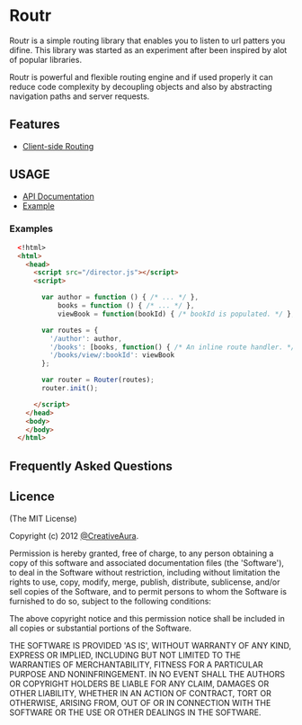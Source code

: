 # Routr #
Routr is a simple routing library that enables you to listen to url patters you difine. This library was started as an experiment after been inspired by alot of popular libraries.

Routr is  powerful and flexible routing engine and if used properly it can reduce code complexity by decoupling objects and also by abstracting navigation paths and server requests.

## Features ##
- [Client-side Routing](#features)

## USAGE ##

- [API Documentation](#api)
- [Example](#examples)


### Examples ####

```html
  <!html>
  <html>
    <head>
      <script src="/director.js"></script>
      <script>

        var author = function () { /* ... */ },
            books = function () { /* ... */ },
            viewBook = function(bookId) { /* bookId is populated. */ };

        var routes = {
          '/author': author,
          '/books': [books, function() { /* An inline route handler. */ }],
          '/books/view/:bookId': viewBook
        };

        var router = Router(routes);
        router.init();

      </script>
    </head>
    <body>
    </body>
  </html>
```

## Frequently Asked Questions ##


## Licence ##

(The MIT License)

Copyright (c) 2012 [@CreativeAura](http://www.twitter.com/nodejitsu).

Permission is hereby granted, free of charge, to any person obtaining a copy of this software and associated documentation files (the 'Software'), to deal in the Software without restriction, including without limitation the rights to use, copy, modify, merge, publish, distribute, sublicense, and/or sell copies of the Software, and to permit persons to whom the Software is furnished to do so, subject to the following conditions:

The above copyright notice and this permission notice shall be included in all copies or substantial portions of the Software.

THE SOFTWARE IS PROVIDED 'AS IS', WITHOUT WARRANTY OF ANY KIND, EXPRESS OR IMPLIED, INCLUDING BUT NOT LIMITED TO THE WARRANTIES OF MERCHANTABILITY, FITNESS FOR A PARTICULAR PURPOSE AND NONINFRINGEMENT. IN NO EVENT SHALL THE AUTHORS OR COPYRIGHT HOLDERS BE LIABLE FOR ANY CLAIM, DAMAGES OR OTHER LIABILITY, WHETHER IN AN ACTION OF CONTRACT, TORT OR OTHERWISE, ARISING FROM, OUT OF OR IN CONNECTION WITH THE SOFTWARE OR THE USE OR OTHER DEALINGS IN THE SOFTWARE.